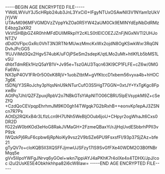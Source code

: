 -----BEGIN AGE ENCRYPTED FILE-----
YWdlLWVuY3J5cHRpb24ub3JnL3YxCi0+IFgyNTUxOSAwNll3V1NYam1zUkVjYjVW
UTAvM096MFVGMDVzZVppYkZOa0R5YW42aUM0Ck9EMlNYdEpNbDdRMzE4bzg2aXR2
VkVtSHBjbGZ4R0hhMFdDUllMRkpIY2cKLS0tIElCOEZJZnFjNGxNVTl2UHJoNTZV
dDdOVFlpcGxRc0VhT3N3RTNrMUwzMmcKxWx2ojdN8OgKSwkWxr3RqGNDvhJPcGG5
1fUJViMd3Qx2Hgv574ubK/uFOjPSeSm2sdepK/qtLMo2uMt+htlKfLb5bMS1LvSU
dhbtTdmREk1HzQ5aYB1V+Jv95e+TszGAU3Tqcn63Kl9CP1FLFE+cZ6w/0MGFa6Wu
NX3pP4OV1FRr0r5O0xK8RjV+1uobZtbtM+gVfKtccD1xbem56vyxa4b+hHOC7g6K
tSDNj/Y3SRoJchy3pYqsNnU9kNTurCufO3S5HgT7GGN+0xtJY+YxTgKgc8FpxwBv
AGtPq7Jhl/QZFZpuxjRpbV2o7NBkGTsYlApNITO06CBRU5IpEVsypkM9Z+cSeZfQ
+CzdQoCEVpqpEhrhmJM9KO0gh14TWgqk7G2bRxhB++eonvKp1epAJ3ZSNcn7R7Ps
AOtDj2RQXxB4r3LfIzLcn9H7UNh5WeBljOOub6joU+CHpyr2ogWhaJt6Cxs0DR2D
fG22sW0btKOd3eHoG8RakJVMaGH+2FzmeQBaxYi/rJjHqUvdESbbrhPPlI3vP9zk
lWQzkPj6RuF6cpbw6jRpNoiKy9vsz2V9bSZe6PU9FsxsfFI/93p37SjZAz+bfe21
gTyQV7o+cloKQB5II3XQSFFJjmwUJSFzy17IS9SvGfFXe40WDM2O3B0fNBrMqq5e
gVv5IilpoYWFgJNrvq6yGOel+wkn7ippiAYJ4aPKhK7r4olXe4x4TDHX/JpJ/coc
i2ul2UsKE5E4Obkhkhhpa82i6cW8law=
-----END AGE ENCRYPTED FILE-----
